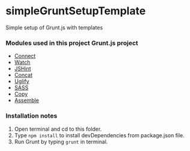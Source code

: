 simpleGruntSetupTemplate
================

Simple setup of Grunt.js with templates

### Modules used in this project Grunt.js project
- [Connect](https://github.com/gruntjs/grunt-contrib-connect)
- [Watch](https://github.com/gruntjs/grunt-contrib-watch)
- [JSHint](https://github.com/gruntjs/grunt-contrib-jshint)
- [Concat](https://github.com/gruntjs/grunt-contrib-concat)
- [Uglify](https://github.com/gruntjs/grunt-contrib-uglify)
- [SASS](https://github.com/gruntjs/grunt-contrib-sass)
- [Copy](https://github.com/gruntjs/grunt-contrib-copy)
- [Assemble](https://github.com/assemble/assemble)

### Installation notes

1. Open terminal and cd to this folder.
2. Type `npm install` to install devDependencies from package.json file.
3. Run Grunt by typing `grunt` in terminal.
